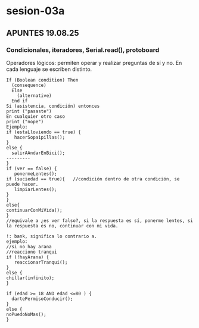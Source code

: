# sesion-03a
## APUNTES 19.08.25
### Condicionales, iteradores, Serial.read(), protoboard
Operadores lógicos: permiten operar y realizar preguntas de sí y no. En cada lenguaje se escriben distinto.
```ccp
If (Boolean condition) Then
  (consequence)
  Else
    (alternative)
  End if
Si (asistencia, condición) entonces
print ("pasaste")
En cualquier otro caso
print ("nope")
Ejemplo:
if (estaLloviendo == true) {
   hacerSopaipillas();
}
else {
  salirAAndarEnBici();
---------
}
if (ver == false) {  
   ponermeLentes();
if (suciedad == true){   //condición dentro de otra condición, se puede hacer.
   limpiarLentes();
}
}
else{
continuarConMiVida();
}
//equivale a ¿es ver falso?, si la respuesta es sí, ponerme lentes, si la respuesta es no, continuar con mi vida.
```
```ccp
!: bank, significa lo contrario a.
ejemplo:
//si no hay arana
//reacciono tranqui
if (!hayArana) {
   reaccionarTranqui();
}
else {
chillar(infinito);
}
```
```ccp
if (edad >= 18 AND edad <=80 ) {
  dartePermisoConducir();
}
else {
noPuedoNoMas();
}
```
